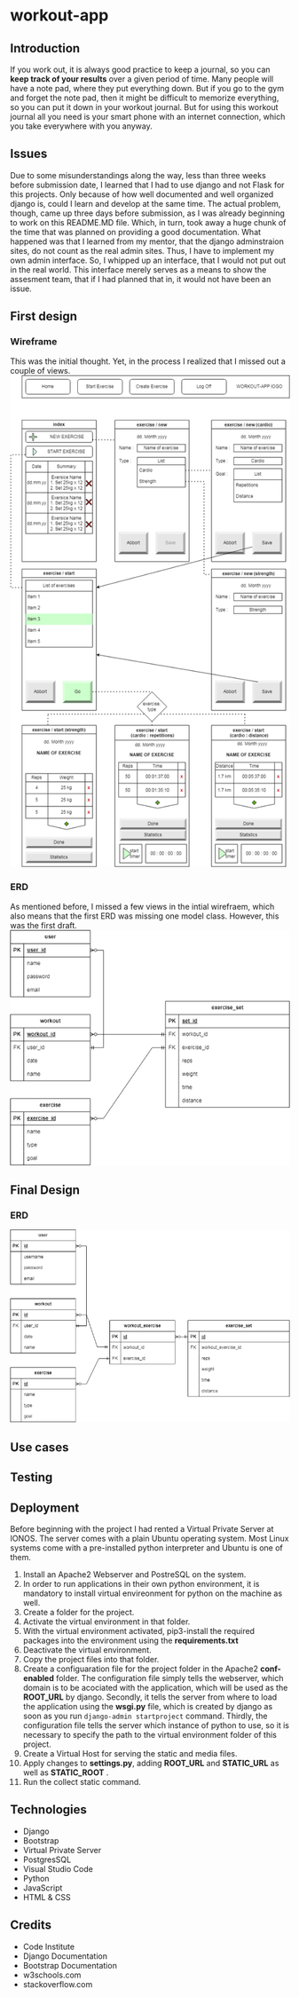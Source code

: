 # workout-app
## Introduction
 If you work out, it is always good practice to keep a journal, so you can **keep track of your results** over
a given period of time. Many people will have a note pad, where they put everything down. But if you go to the gym and forget the note pad, then it might be difficult to memorize everything, so you can put it down in your workout journal. But for using this workout journal all you need is your smart phone with an internet connection, which you take everywhere with you anyway.
## Issues
Due to some misunderstandings along the way, less than three weeks before submission date, I learned that I had to use django and not Flask for this projects. Only because of how well documented and well organized django is, could I learn and develop at the same time. 
The actual problem, though, came up three days before submission, as I was already beginning to work on this README.MD file. Which, in turn, took away a huge chunk of the time that was planned on providing a good documentation. What happened was that I learned from my mentor, that the django adminstraion sites, do not count as the real admin sites. Thus, I have to implement my own admin interface. So, I whipped up an interface, that I would not put out in the real world. This interface merely serves as a means to show the assesment team, that if I had planned that in, it would not have been an issue.
## First design
### Wireframe
This was the initial thought. Yet, in the process I realized that I missed out a couple of views.
![First draft wireframe](static/img/first_design_wireframe.png)
### ERD
As mentioned before, I missed a few views in the intial wirefraem, which also means that the first ERD was missing one model class. However, this was the first draft.
![First draft ERD](static/img/first_erd.png)
## Final Design
### ERD
![Final draft ERD](static/img/erd-final.png)
## Use cases
## Testing
## Deployment
Before beginning with the project I had rented a Virtual Private Server at IONOS. The server comes with a plain Ubuntu operating system. Most Linux systems come with a pre-installed python interpreter and Ubuntu is one of them. 
1. Install an Apache2 Webserver and PostreSQL on the system. 
2. In order to run applications in their own python environment, it is mandatory to install virtual envireonment for python on the machine as well. 
3. Create a folder for the project.
4. Activate the virtual environment in that folder. 
5. With the virtual environment activated, pip3-install the required packages into the environment using the **requirements.txt**
6. Deactivate the virtual environment.
7. Copy the project files into that folder.
8. Create a configuaration file for the project folder in the Apache2 **conf-enabled** folder. The configuration file simply tells the webserver, which domain is to be acociated with the application, which will be used as the **ROOT_URL** by django. Secondly, it tells the server from where to load the application using the **wsgi.py** file, which is created by django as soon as you run <code>django-admin startproject</code> command. Thirdly, the configuration file tells the server which instance of python to use, so it is necessary to specify the path to the virtual environment folder of this project.
9. Create a Virtual Host for serving the static and media files.
10. Apply changes to **settings.py**, adding **ROOT_URL** and **STATIC_URL** as well as **STATIC_ROOT** .
11. Run the collect static command.

## Technologies
- Django
- Bootstrap
- Virtual Private Server
- PostgresSQL
- Visual Studio Code
- Python
- JavaScript
- HTML & CSS
## Credits
- Code Institute
- Django Documentation
- Bootstrap Documentation
- w3schools.com
- stackoverflow.com

